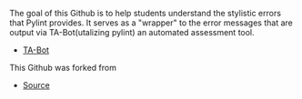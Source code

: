 The goal of this Github is to help students understand the stylistic errors that Pylint provides. It serves as a "wrapper" to the error messages that are output via TA-Bot(utalizing pylint) an automated assessment tool.

- [TA-Bot](https://github.com/JForden/AutoTA)







This Github was forked from 
 - [Source](https://github.com/vald-phoenix/pylint-errors)
